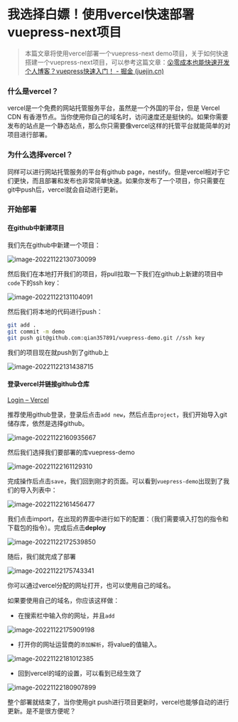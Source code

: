 # 我选择白嫖！使用vercel快速部署vuepress-next项目

> 本篇文章将使用vercel部署一个vuepress-next demo项目，关于如何快速搭建一个vuepress-next项目，可以参考这篇文章：[😮零成本也能快速开发个人博客？vuepress快速入门！ - 掘金 (juejin.cn)](https://juejin.cn/post/7168498967255187470)

### 什么是vercel？

vercel是一个免费的网站托管服务平台，虽然是一个外国的平台，但是 Vercel CDN 有香港节点。当你使用你自己的域名时，访问速度还是挺快的。如果你需要发布的站点是一个静态站点，那么你只需要像vercel这样的托管平台就能简单的对项目进行部署。



### 为什么选择vercel？

同样可以进行网站托管服务的平台有github page，nestify。但是vercel相对于它们更快，而且部署和发布也非常简单快速。如果你发布了一个项目，你只需要在git中push后，vercel就会自动进行更新。



### 开始部署

#### 在github中新建项目

我们先在github中新建一个项目：

![image-20221122130730099](https://p3-juejin.byteimg.com/tos-cn-i-k3u1fbpfcp/77f6e1f7c9ae4e72884ca2eb01c1924b~tplv-k3u1fbpfcp-zoom-1.image)

然后我们在本地打开我们的项目，将pull拉取一下我们在github上新建的项目中`code`下的ssh key：

![image-20221122131104091](https://p3-juejin.byteimg.com/tos-cn-i-k3u1fbpfcp/cd5faea948c84076bc76726b08839cd7~tplv-k3u1fbpfcp-zoom-1.image)



然后我们将本地的代码进行push：

```sh
git add .
git commit -m demo
git push git@github.com:qian357891/vuepress-demo.git //ssh key
```

我们的项目现在就push到了github上

![image-20221122131438715](https://p3-juejin.byteimg.com/tos-cn-i-k3u1fbpfcp/61567e086dbd420d94392599cc5891bb~tplv-k3u1fbpfcp-zoom-1.image)



#### 登录vercel并链接github仓库

[Login – Vercel](https://vercel.com/login?next=)

推荐使用github登录，登录后点击`add new`，然后点击`project`，我们开始导入git储存库，依然是选择github。

![image-20221122160935667](https://p3-juejin.byteimg.com/tos-cn-i-k3u1fbpfcp/e5af27ab457d4737bd04fa6358a15f6f~tplv-k3u1fbpfcp-zoom-1.image)



然后我们选择我们要部署的库vuepress-demo

![image-20221122161129310](https://p3-juejin.byteimg.com/tos-cn-i-k3u1fbpfcp/5da7014d53cf45a7949bfb1c10b9a31f~tplv-k3u1fbpfcp-zoom-1.image)



完成操作后点击`save`，我们回到刚才的页面。可以看到`vuepress-demo`出现到了我们的导入列表中：

![image-20221122161456477](https://p3-juejin.byteimg.com/tos-cn-i-k3u1fbpfcp/8677076c959144099e11892f70c88913~tplv-k3u1fbpfcp-zoom-1.image)



我们点击import，在出现的界面中进行如下的配置：（我们需要填入打包的指令和下载包的指令）。完成后点击**deploy**

![image-20221122172539850](https://p3-juejin.byteimg.com/tos-cn-i-k3u1fbpfcp/5b4efb2807564c7585f63035b9fc8133~tplv-k3u1fbpfcp-zoom-1.image)



随后，我们就完成了部署

![image-20221122175743341](https://p3-juejin.byteimg.com/tos-cn-i-k3u1fbpfcp/98a43296e0234195809ed01a03402167~tplv-k3u1fbpfcp-zoom-1.image)



你可以通过vercel分配的网址打开，也可以使用自己的域名。

如果要使用自己的域名，你应该这样做：

- 在搜索栏中输入你的网址，并且`add`

![image-20221122175909198](https://p3-juejin.byteimg.com/tos-cn-i-k3u1fbpfcp/5a34c725e1c84e26988bb4b75f89b2f5~tplv-k3u1fbpfcp-zoom-1.image)

- 打开你的网址运营商的`添加解析`，将value的值输入。

![image-20221122181012385](https://p3-juejin.byteimg.com/tos-cn-i-k3u1fbpfcp/dd053b03700742e391b187c0b28a6aa1~tplv-k3u1fbpfcp-zoom-1.image)



- 回到vercel的域的设置，可以看到已经生效了

![image-20221122180907899](https://p3-juejin.byteimg.com/tos-cn-i-k3u1fbpfcp/8afb91b46f9e413b8ab073649c933bc4~tplv-k3u1fbpfcp-zoom-1.image)

整个部署就结束了，当你使用git push进行项目更新时，vercel也能够自动的进行更新。是不是很方便呢？